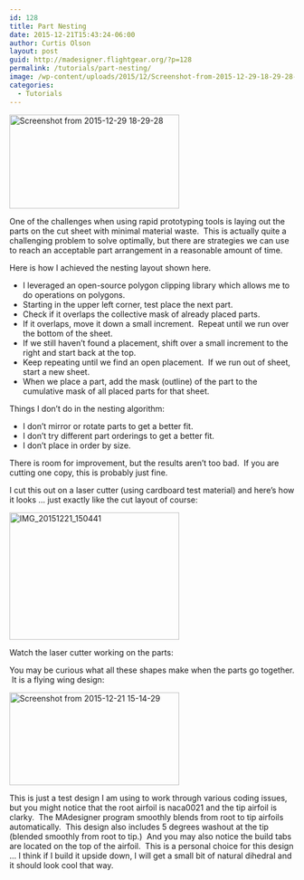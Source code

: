 ```yaml
---
id: 128
title: Part Nesting
date: 2015-12-21T15:43:24-06:00
author: Curtis Olson
layout: post
guid: http://madesigner.flightgear.org/?p=128
permalink: /tutorials/part-nesting/
image: /wp-content/uploads/2015/12/Screenshot-from-2015-12-29-18-29-28-825x510.png
categories:
  - Tutorials
---
```

<a href="http://madesigner.flightgear.org/wp-content/uploads/2015/12/Screenshot-from-2015-12-29-18-29-28.png" rel="attachment wp-att-141"><img class="alignnone size-medium wp-image-141" src="http://madesigner.flightgear.org/wp-content/uploads/2015/12/Screenshot-from-2015-12-29-18-29-28-300x166.png" alt="Screenshot from 2015-12-29 18-29-28" width="300" height="166" srcset="http://madesigner.flightgear.org/wp-content/uploads/2015/12/Screenshot-from-2015-12-29-18-29-28-300x166.png 300w, http://madesigner.flightgear.org/wp-content/uploads/2015/12/Screenshot-from-2015-12-29-18-29-28-768x424.png 768w, http://madesigner.flightgear.org/wp-content/uploads/2015/12/Screenshot-from-2015-12-29-18-29-28-1024x565.png 1024w" sizes="(max-width: 300px) 100vw, 300px" /></a>

One of the challenges when using rapid prototyping tools is laying out the parts on the cut sheet with minimal material waste.  This is actually quite a challenging problem to solve optimally, but there are strategies we can use to reach an acceptable part arrangement in a reasonable amount of time.

Here is how I achieved the nesting layout shown here.

  * I leveraged an open-source polygon clipping library which allows me to do operations on polygons.
  * Starting in the upper left corner, test place the next part.
  * Check if it overlaps the collective mask of already placed parts.
  * If it overlaps, move it down a small increment.  Repeat until we run over the bottom of the sheet.
  * If we still haven&#8217;t found a placement, shift over a small increment to the right and start back at the top.
  * Keep repeating until we find an open placement.  If we run out of sheet, start a new sheet.
  * When we place a part, add the mask (outline) of the part to the cumulative mask of all placed parts for that sheet.

Things I don&#8217;t do in the nesting algorithm:

  * I don&#8217;t mirror or rotate parts to get a better fit.
  * I don&#8217;t try different part orderings to get a better fit.
  * I don&#8217;t place in order by size.

There is room for improvement, but the results aren&#8217;t too bad.  If you are cutting one copy, this is probably just fine.

I cut this out on a laser cutter (using cardboard test material) and here&#8217;s how it looks &#8230; just exactly like the cut layout of course:

<a href="http://madesigner.flightgear.org/wp-content/uploads/2015/12/IMG_20151221_150441.jpg" rel="attachment wp-att-130"><img class="alignnone size-medium wp-image-130" src="http://madesigner.flightgear.org/wp-content/uploads/2015/12/IMG_20151221_150441-300x225.jpg" alt="IMG_20151221_150441" width="300" height="225" srcset="http://madesigner.flightgear.org/wp-content/uploads/2015/12/IMG_20151221_150441-300x225.jpg 300w, http://madesigner.flightgear.org/wp-content/uploads/2015/12/IMG_20151221_150441-768x576.jpg 768w, http://madesigner.flightgear.org/wp-content/uploads/2015/12/IMG_20151221_150441-1024x768.jpg 1024w, http://madesigner.flightgear.org/wp-content/uploads/2015/12/IMG_20151221_150441.jpg 1083w" sizes="(max-width: 300px) 100vw, 300px" /></a>

Watch the laser cutter working on the parts:

You may be curious what all these shapes make when the parts go together.  It is a flying wing design:

<a href="http://madesigner.flightgear.org/wp-content/uploads/2015/12/Screenshot-from-2015-12-21-15-14-29.png" rel="attachment wp-att-131"><img class="alignnone size-medium wp-image-131" src="http://madesigner.flightgear.org/wp-content/uploads/2015/12/Screenshot-from-2015-12-21-15-14-29-300x164.png" alt="Screenshot from 2015-12-21 15-14-29" width="300" height="164" srcset="http://madesigner.flightgear.org/wp-content/uploads/2015/12/Screenshot-from-2015-12-21-15-14-29-300x164.png 300w, http://madesigner.flightgear.org/wp-content/uploads/2015/12/Screenshot-from-2015-12-21-15-14-29-768x419.png 768w, http://madesigner.flightgear.org/wp-content/uploads/2015/12/Screenshot-from-2015-12-21-15-14-29-1024x559.png 1024w, http://madesigner.flightgear.org/wp-content/uploads/2015/12/Screenshot-from-2015-12-21-15-14-29-1200x655.png 1200w, http://madesigner.flightgear.org/wp-content/uploads/2015/12/Screenshot-from-2015-12-21-15-14-29.png 1600w" sizes="(max-width: 300px) 100vw, 300px" /></a>

This is just a test design I am using to work through various coding issues, but you might notice that the root airfoil is naca0021 and the tip airfoil is clarky.  The MAdesigner program smoothly blends from root to tip airfoils automatically.  This design also includes 5 degrees washout at the tip (blended smoothly from root to tip.)  And you may also notice the build tabs are located on the top of the airfoil.  This is a personal choice for this design &#8230; I think if I build it upside down, I will get a small bit of natural dihedral and it should look cool that way.